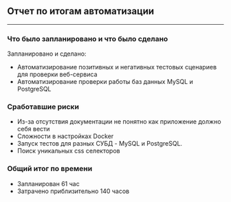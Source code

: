 ## Отчет по итогам автоматизации
___

### Что было запланировано и что было сделано
Запланировано и сделано:
- Автоматизирование позитивных и негативных тестовых сценариев для проверки веб-сервиса
- Автоматизирование проверки работы баз данных MySQL и PostgreSQL

### Сработавшие риски

* Из-за отсутствия документации не понятно как приложение должно себя вести
* Сложности в настройках Docker
* Запуск тестов для разных СУБД - MySQL и PostgreSQL. 
* Поиск уникальных css селекторов

### Общий итог по времени

- Запланирован 61 час
- Затрачено приблизительно 140 часов  
  
